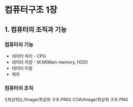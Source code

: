 
# 컴퓨터구조 1장

## 1. 컴퓨터의 조직과 기능

###  컴퓨터의 기능

* 데이터 처리 - CPU
* 데이터 저장 - M.M(Main memory, HDD)
* 데이터 이동 
* 제어 

### 컴퓨터의 조직
![최상위](./Image/최상위 구조.PNG)
COA/Image/최상위 구조.PNG
